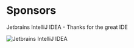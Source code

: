 # Sponsors

Jetbrains IntelliJ IDEA - Thanks for the great IDE

![Jetbrains IntelliJ IDEA](../images/jetbrains-logo.png "Jetbrains IntelliJ IDEA")


